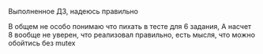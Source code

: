 Выполненное ДЗ, надеюсь правильно

В общем не особо понимаю что пихать в тесте для 6 задания,
А насчет 8 вообще не уверен, что реализовал правильно, есть мысля, что можно обойтись без mutex
